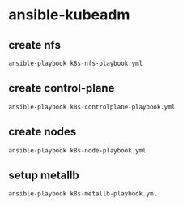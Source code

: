 # ansible-kubeadm

## create nfs

```console
ansible-playbook k8s-nfs-playbook.yml
```

## create control-plane

```console
ansible-playbook k8s-controlplane-playbook.yml
```

## create nodes

```console
ansible-playbook k8s-node-playbook.yml
```

## setup metallb

```console
ansible-playbook k8s-metallb-playbook.yml
```
